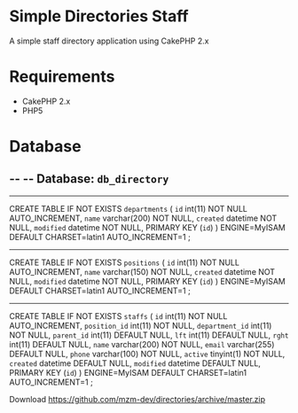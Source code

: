 Simple Directories Staff
=======

A simple staff directory application using CakePHP 2.x

Requirements
=======
* CakePHP 2.x
* PHP5


Database
=======

--
-- Database: `db_directory`
--

-- --------------------------------------------------------
CREATE TABLE IF NOT EXISTS `departments` (
  `id` int(11) NOT NULL AUTO_INCREMENT,
  `name` varchar(200) NOT NULL,
  `created` datetime NOT NULL,
  `modified` datetime NOT NULL,
  PRIMARY KEY (`id`)
) ENGINE=MyISAM DEFAULT CHARSET=latin1 AUTO_INCREMENT=1 ;
-- --------------------------------------------------------
CREATE TABLE IF NOT EXISTS `positions` (
  `id` int(11) NOT NULL AUTO_INCREMENT,
  `name` varchar(150) NOT NULL,
  `created` datetime NOT NULL,
  `modified` datetime NOT NULL,
  PRIMARY KEY (`id`)
) ENGINE=MyISAM DEFAULT CHARSET=latin1 AUTO_INCREMENT=1 ;
-- --------------------------------------------------------
CREATE TABLE IF NOT EXISTS `staffs` (
  `id` int(11) NOT NULL AUTO_INCREMENT,
  `position_id` int(11) NOT NULL,
  `department_id` int(11) NOT NULL,
  `parent_id` int(11) DEFAULT NULL,
  `lft` int(11) DEFAULT NULL,
  `rght` int(11) DEFAULT NULL,
  `name` varchar(200) NOT NULL,
  `email` varchar(255) DEFAULT NULL,
  `phone` varchar(100) NOT NULL,
  `active` tinyint(1) NOT NULL,
  `created` datetime DEFAULT NULL,
  `modified` datetime DEFAULT NULL,
  PRIMARY KEY (`id`)
) ENGINE=MyISAM DEFAULT CHARSET=latin1 AUTO_INCREMENT=1 ;


Download https://github.com/mzm-dev/directories/archive/master.zip

